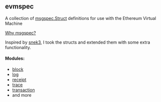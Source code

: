 ## evmspec

A collection of [msgspec.Struct](https://jcristharif.com/msgspec/structs.html) definitions for use with the Ethereum Virtual Machine

[Why msgspec?](https://jcristharif.com/msgspec/why.html)

Inspired by [snek3](http://github.com/banteg/snek3), I took the structs and extended them with some extra functionality. 


#### Modules:
- [block](https://bobthebuidler.github.io/evmspec/source/evmspec.html#module-evmspec.structs.block)
- [log](https://bobthebuidler.github.io/evmspec/source/evmspec.html#module-evmspec.log)
- [receipt](https://bobthebuidler.github.io/evmspec/source/evmspec.html#module-evmspec.receipt)
- [trace](https://bobthebuidler.github.io/evmspec/source/evmspec.structs.trace.html)
- [transaction](https://bobthebuidler.github.io/evmspec/source/evmspec.html#module-evmspec.transaction)
- and more
  
